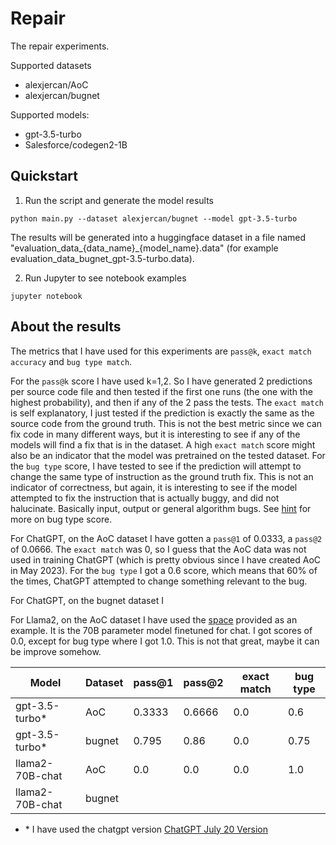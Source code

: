 # Repair

The repair experiments.

Supported datasets

- alexjercan/AoC
- alexjercan/bugnet

Supported models:

- gpt-3.5-turbo
- Salesforce/codegen2-1B

## Quickstart

1. Run the script and generate the model results

```console
python main.py --dataset alexjercan/bugnet --model gpt-3.5-turbo
```

The results will be generated into a huggingface dataset in a file named
"evaluation_data_{data_name}_{model_name}.data" (for example
evaluation_data_bugnet_gpt-3.5-turbo.data).


2. Run Jupyter to see notebook examples

```console
jupyter notebook
```

## About the results

The metrics that I have used for this experiments are `pass@k`, `exact match
accuracy` and `bug type match`.

For the `pass@k` score I have used k=1,2. So I have generated 2 predictions per
source code file and then tested if the first one runs (the one with the
highest probability), and then if any of the 2 pass the tests. The `exact
match` is self explanatory, I just tested if the prediction is exactly the same
as the source code from the ground truth. This is not the best metric since we
can fix code in many different ways, but it is interesting to see if any of the
models will find a fix that is in the dataset. A high `exact match` score might
also be an indicator that the model was pretrained on the tested dataset. For
the `bug type` score, I have tested to see if the prediction will attempt to
change the same type of instruction as the ground truth fix. This is not an
indicator of correctness, but again, it is interesting to see if the model
attempted to fix the instruction that is actually buggy, and did not
halucinate. Basically input, output or general algorithm bugs. See
[hint](/hint) for more on bug type score.

For ChatGPT, on the AoC dataset I have gotten a `pass@1` of 0.0333, a `pass@2`
of 0.0666. The `exact match` was 0, so I guess that the AoC data was not used
in training ChatGPT (which is pretty obvious since I have created AoC in May
2023). For the `bug type` I got a 0.6 score, which means that 60% of the times,
ChatGPT attempted to change something relevant to the bug.

For ChatGPT, on the bugnet dataset I

For Llama2, on the AoC dataset I have used the
[space](https://huggingface.co/spaces/ysharma/Explore_llamav2_with_TGI)
provided as an example. It is the 70B parameter model finetuned for chat. I got
scores of 0.0, except for bug type where I got 1.0. This is not that great,
maybe it can be improve somehow.

| Model            | Dataset | pass@1 | pass@2 | exact match | bug type |
|------------------|---------|--------|--------|-------------|----------|
| gpt-3.5-turbo*   | AoC     | 0.3333 | 0.6666 | 0.0         | 0.6      |
| gpt-3.5-turbo*   | bugnet  | 0.795  | 0.86   | 0.0         | 0.75     |
| llama2-70B-chat  | AoC     | 0.0    | 0.0    | 0.0         | 1.0      |
| llama2-70B-chat  | bugnet  |        |        |             |          |

- \* I have used the chatgpt version [ChatGPT July 20
  Version](https://help.openai.com/en/articles/6825453-chatgpt-release-notes)
